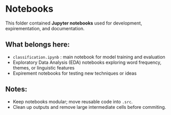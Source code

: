 # Notebooks

This folder contained **Jupyter notebooks** used for development, expirementation, and documentation.

## What belongs here:

- `classification.ipynb` : main notebook for model training and evaluation
- Exploratory Data Analysis (EDA) notebooks exploring word frequency, themes, or linguistic features
- Expirement notebooks for testing new techniques or ideas

## Notes:

- Keep notebooks modular; move reusable code into `.src`.
- Clean up outputs and remove large intermediate cells before commiting.
